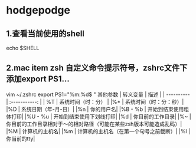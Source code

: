 # hodgepodge

## 1.查看当前使用的shell
echo $SHELL

## 2.mac item zsh 自定义命令提示符号，zshrc文件下添加export PS1...
vim ~/.zshrc
export PS1="%m:%d$ "
其他参数
| 转义变量      | 描述     |
| ---------- | :-----------:  | 
| %T     | 系统时间（时：分）     | 
|%* |	系统时间（时：分：秒）|
|%D |	系统日期（年-月-日）|
|%n |	你的用户名|
|%B - %b | 开始到结束使用粗体打印|
|%U - %u |	开始到结束使用下划线打印|
|%d |	你目前的工作目录|
|%~ |	你目前的工作目录相对于～的相对路径（可能在某些zsh版本可能造成乱码）|
|%M |	计算机的主机名|
|%m |	计算机的主机名（在第一个句号之前截断）|
|%l |	你当前的tty|
